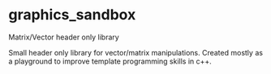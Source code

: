 # graphics_sandbox
Matrix/Vector header only library

Small header only library for vector/matrix manipulations.
Created mostly as a playground to improve template programming skills in c++.
